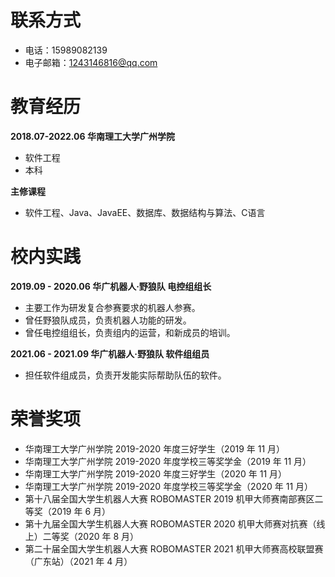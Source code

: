 # 联系方式
- 电话：15989082139
- 电子邮箱：1243146816@qq.com

# 教育经历
**2018.07-2022.06    华南理工大学广州学院**
- 软件工程
- 本科

**主修课程**
- 软件工程、Java、JavaEE、数据库、数据结构与算法、C语言

# 校内实践
**2019.09 - 2020.06    华广机器人·野狼队    电控组组长**
- 主要工作为研发复合参赛要求的机器人参赛。
- 曾任野狼队成员，负责机器人功能的研发。
- 曾任电控组组长，负责组内的运营，和新成员的培训。

**2021.06 - 2021.09    华广机器人·野狼队    软件组组员**
- 担任软件组成员，负责开发能实际帮助队伍的软件。

# 荣誉奖项
- 华南理工大学广州学院 2019-2020 年度三好学生（2019 年 11 月）
- 华南理工大学广州学院 2019-2020 年度学校三等奖学金（2019 年 11 月）
- 华南理工大学广州学院 2019-2020 年度三好学生（2020 年 11 月）
- 华南理工大学广州学院 2019-2020 年度学校三等奖学金（2020 年 11 月）
- 第十八届全国大学生机器人大赛 ROBOMASTER 2019 机甲大师赛南部赛区二等奖（2019 年 6 月）
- 第十九届全国大学生机器人大赛 ROBOMASTER 2020 机甲大师赛对抗赛（线上）二等奖（2020 年 8 月）
- 第二十届全国大学生机器人大赛 ROBOMASTER 2021 机甲大师赛高校联盟赛（广东站）（2021 年 4 月）
